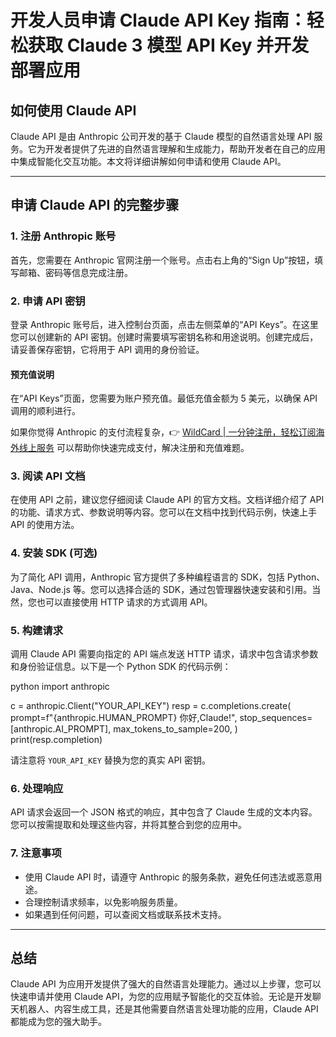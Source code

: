 # 开发人员申请 Claude API Key 指南：轻松获取 Claude 3 模型 API Key 并开发部署应用

## 如何使用 Claude API

Claude API 是由 Anthropic 公司开发的基于 Claude 模型的自然语言处理 API 服务。它为开发者提供了先进的自然语言理解和生成能力，帮助开发者在自己的应用中集成智能化交互功能。本文将详细讲解如何申请和使用 Claude API。

---

## 申请 Claude API 的完整步骤

### 1. 注册 Anthropic 账号  
首先，您需要在 Anthropic 官网注册一个账号。点击右上角的“Sign Up”按钮，填写邮箱、密码等信息完成注册。

### 2. 申请 API 密钥  
登录 Anthropic 账号后，进入控制台页面，点击左侧菜单的“API Keys”。在这里您可以创建新的 API 密钥。创建时需要填写密钥名称和用途说明。创建完成后，请妥善保存密钥，它将用于 API 调用的身份验证。

#### 预充值说明  
在“API Keys”页面，您需要为账户预充值。最低充值金额为 5 美元，以确保 API 调用的顺利进行。

如果你觉得 Anthropic 的支付流程复杂，👉 [WildCard | 一分钟注册，轻松订阅海外线上服务](https://bbtdd.com/WildCard) 可以帮助你快速完成支付，解决注册和充值难题。

### 3. 阅读 API 文档  
在使用 API 之前，建议您仔细阅读 Claude API 的官方文档。文档详细介绍了 API 的功能、请求方式、参数说明等内容。您可以在文档中找到代码示例，快速上手 API 的使用方法。

### 4. 安装 SDK (可选)  
为了简化 API 调用，Anthropic 官方提供了多种编程语言的 SDK，包括 Python、Java、Node.js 等。您可以选择合适的 SDK，通过包管理器快速安装和引用。当然，您也可以直接使用 HTTP 请求的方式调用 API。

### 5. 构建请求  
调用 Claude API 需要向指定的 API 端点发送 HTTP 请求，请求中包含请求参数和身份验证信息。以下是一个 Python SDK 的代码示例：

python
import anthropic

c = anthropic.Client("YOUR_API_KEY")
resp = c.completions.create(
    prompt=f"{anthropic.HUMAN_PROMPT} 你好,Claude!",
    stop_sequences=[anthropic.AI_PROMPT],
    max_tokens_to_sample=200,
)
print(resp.completion)


请注意将 `YOUR_API_KEY` 替换为您的真实 API 密钥。

### 6. 处理响应  
API 请求会返回一个 JSON 格式的响应，其中包含了 Claude 生成的文本内容。您可以按需提取和处理这些内容，并将其整合到您的应用中。

### 7. 注意事项  
- 使用 Claude API 时，请遵守 Anthropic 的服务条款，避免任何违法或恶意用途。  
- 合理控制请求频率，以免影响服务质量。  
- 如果遇到任何问题，可以查阅文档或联系技术支持。

---

## 总结  
Claude API 为应用开发提供了强大的自然语言处理能力。通过以上步骤，您可以快速申请并使用 Claude API，为您的应用赋予智能化的交互体验。无论是开发聊天机器人、内容生成工具，还是其他需要自然语言处理功能的应用，Claude API 都能成为您的强大助手。